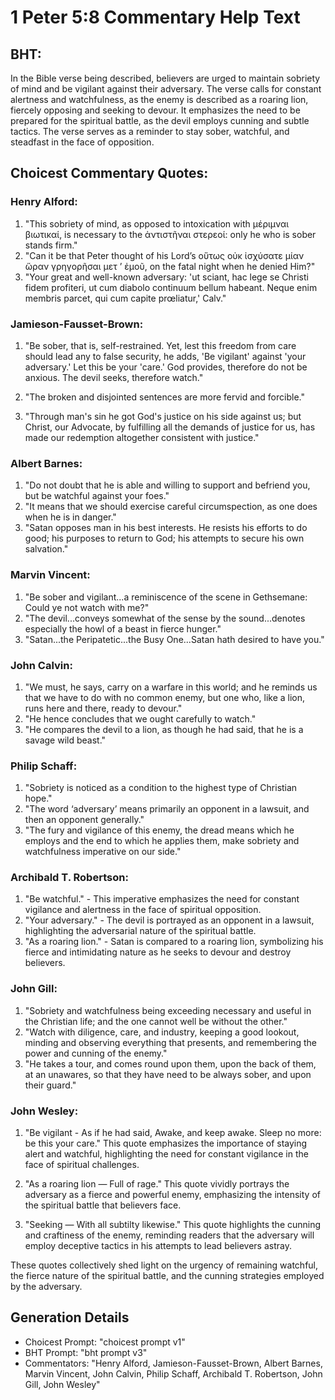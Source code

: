 # 1 Peter 5:8 Commentary Help Text

## BHT:
In the Bible verse being described, believers are urged to maintain sobriety of mind and be vigilant against their adversary. The verse calls for constant alertness and watchfulness, as the enemy is described as a roaring lion, fiercely opposing and seeking to devour. It emphasizes the need to be prepared for the spiritual battle, as the devil employs cunning and subtle tactics. The verse serves as a reminder to stay sober, watchful, and steadfast in the face of opposition.

## Choicest Commentary Quotes:
### Henry Alford:
1. "This sobriety of mind, as opposed to intoxication with μέριμναι βιωτικαί, is necessary to the ἀντιστῆναι στερεοί: only he who is sober stands firm."
2. "Can it be that Peter thought of his Lord’s οὕτως οὐκ ἰσχύσατε μίαν ὥραν γρηγορῆσαι μετ ʼ ἐμοῦ, on the fatal night when he denied Him?"
3. "Your great and well-known adversary: 'ut sciant, hac lege se Christi fidem profiteri, ut cum diabolo continuum bellum habeant. Neque enim membris parcet, qui cum capite prœliatur,' Calv."

### Jamieson-Fausset-Brown:
1. "Be sober, that is, self-restrained. Yet, lest this freedom from care should lead any to false security, he adds, 'Be vigilant' against 'your adversary.' Let this be your 'care.' God provides, therefore do not be anxious. The devil seeks, therefore watch." 

2. "The broken and disjointed sentences are more fervid and forcible."

3. "Through man's sin he got God's justice on his side against us; but Christ, our Advocate, by fulfilling all the demands of justice for us, has made our redemption altogether consistent with justice."

### Albert Barnes:
1. "Do not doubt that he is able and willing to support and befriend you, but be watchful against your foes." 
2. "It means that we should exercise careful circumspection, as one does when he is in danger."
3. "Satan opposes man in his best interests. He resists his efforts to do good; his purposes to return to God; his attempts to secure his own salvation."

### Marvin Vincent:
1. "Be sober and vigilant...a reminiscence of the scene in Gethsemane: Could ye not watch with me?" 
2. "The devil...conveys somewhat of the sense by the sound...denotes especially the howl of a beast in fierce hunger."
3. "Satan...the Peripatetic...the Busy One...Satan hath desired to have you."

### John Calvin:
1. "We must, he says, carry on a warfare in this world; and he reminds us that we have to do with no common enemy, but one who, like a lion, runs here and there, ready to devour."
2. "He hence concludes that we ought carefully to watch."
3. "He compares the devil to a lion, as though he had said, that he is a savage wild beast."

### Philip Schaff:
1. "Sobriety is noticed as a condition to the highest type of Christian hope."
2. "The word ‘adversary’ means primarily an opponent in a lawsuit, and then an opponent generally."
3. "The fury and vigilance of this enemy, the dread means which he employs and the end to which he applies them, make sobriety and watchfulness imperative on our side."

### Archibald T. Robertson:
1. "Be watchful." - This imperative emphasizes the need for constant vigilance and alertness in the face of spiritual opposition.
2. "Your adversary." - The devil is portrayed as an opponent in a lawsuit, highlighting the adversarial nature of the spiritual battle.
3. "As a roaring lion." - Satan is compared to a roaring lion, symbolizing his fierce and intimidating nature as he seeks to devour and destroy believers.

### John Gill:
1. "Sobriety and watchfulness being exceeding necessary and useful in the Christian life; and the one cannot well be without the other."
2. "Watch with diligence, care, and industry, keeping a good lookout, minding and observing everything that presents, and remembering the power and cunning of the enemy."
3. "He takes a tour, and comes round upon them, upon the back of them, at an unawares, so that they have need to be always sober, and upon their guard."

### John Wesley:
1. "Be vigilant - As if he had said, Awake, and keep awake. Sleep no more: be this your care." This quote emphasizes the importance of staying alert and watchful, highlighting the need for constant vigilance in the face of spiritual challenges.

2. "As a roaring lion — Full of rage." This quote vividly portrays the adversary as a fierce and powerful enemy, emphasizing the intensity of the spiritual battle that believers face.

3. "Seeking — With all subtilty likewise." This quote highlights the cunning and craftiness of the enemy, reminding readers that the adversary will employ deceptive tactics in his attempts to lead believers astray.

These quotes collectively shed light on the urgency of remaining watchful, the fierce nature of the spiritual battle, and the cunning strategies employed by the adversary.


## Generation Details
- Choicest Prompt: "choicest prompt v1"
- BHT Prompt: "bht prompt v3"
- Commentators: "Henry Alford, Jamieson-Fausset-Brown, Albert Barnes, Marvin Vincent, John Calvin, Philip Schaff, Archibald T. Robertson, John Gill, John Wesley"
